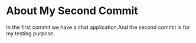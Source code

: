 <html>
<body>

<h1>About My Second Commit</h1>

<p title="About">
  In the first commit we have a chat application.And the second commit is for  
  my testing purpose.
</p>

</body>
</html>
